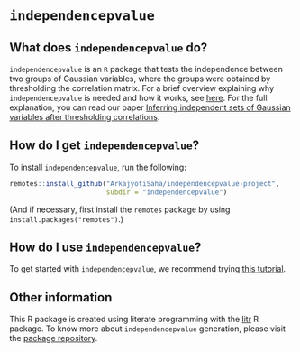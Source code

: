 
<!-- README.md is generated from README.Rmd. Please edit that file -->

# `independencepvalue`

## What does `independencepvalue` do?

`independencepvalue` is an `R` package that tests the independence
between two groups of Gaussian variables, where the groups were obtained
by thresholding the correlation matrix. For a brief overview explaining
why `independencepvalue` is needed and how it works, see
[here](articles/Overview.html). For the full explanation, you can read
our paper [Inferring independent sets of Gaussian variables after
thresholding correlations](https://arxiv.org/abs/2211.01521).

## How do I get `independencepvalue`?

To install `independencepvalue`, run the following:

``` r
remotes::install_github("ArkajyotiSaha/independencepvalue-project",
                        subdir = "independencepvalue")
```

(And if necessary, first install the `remotes` package by using
`install.packages("remotes")`.)

## How do I use `independencepvalue`?

To get started with `independencepvalue`, we recommend trying [this
tutorial](articles/Tutorial.html).

## Other information

This R package is created using literate programming with the
[litr](https://github.com/jacobbien/litr-project/tree/main/litr) R
package. To know more about `independencepvalue` generation, please
visit the [package
repository](https://github.com/ArkajyotiSaha/independencepvalue-project).
